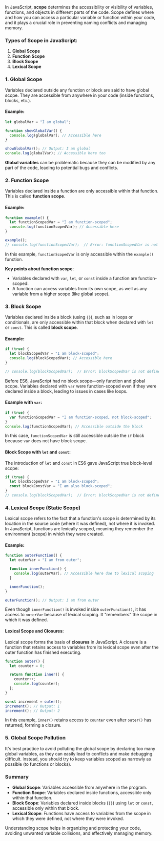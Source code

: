 In JavaScript, **scope** determines the accessibility or visibility of variables, functions, and objects in different parts of the code. Scope defines where and how you can access a particular variable or function within your code, and it plays a crucial role in preventing naming conflicts and managing memory.

### Types of Scope in JavaScript:

1. **Global Scope**
2. **Function Scope**
3. **Block Scope**
4. **Lexical Scope**

### 1. **Global Scope**

Variables declared outside any function or block are said to have global scope. They are accessible from anywhere in your code (inside functions, blocks, etc.).

#### Example:

```javascript
let globalVar = "I am global";

function showGlobalVar() {
  console.log(globalVar); // Accessible here
}

showGlobalVar(); // Output: I am global
console.log(globalVar); // Accessible here too
```

**Global variables** can be problematic because they can be modified by any part of the code, leading to potential bugs and conflicts.

### 2. **Function Scope**

Variables declared inside a function are only accessible within that function. This is called **function scope**.

#### Example:

```javascript
function example() {
  let functionScopedVar = "I am function-scoped";
  console.log(functionScopedVar); // Accessible here
}

example();
// console.log(functionScopedVar);  // Error: functionScopedVar is not defined
```

In this example, `functionScopedVar` is only accessible within the `example()` function.

**Key points about function scope**:

- Variables declared with `var`, `let`, or `const` inside a function are function-scoped.
- A function can access variables from its own scope, as well as any variable from a higher scope (like global scope).

### 3. **Block Scope**

Variables declared inside a block (using `{}`), such as in loops or conditionals, are only accessible within that block when declared with `let` or `const`. This is called **block scope**.

#### Example:

```javascript
if (true) {
  let blockScopedVar = "I am block-scoped";
  console.log(blockScopedVar); // Accessible here
}

// console.log(blockScopedVar);  // Error: blockScopedVar is not defined
```

Before ES6, JavaScript had no block scope—only function and global scope. Variables declared with `var` were function-scoped even if they were declared inside a block, leading to issues in cases like loops.

#### Example with `var`:

```javascript
if (true) {
  var functionScopedVar = "I am function-scoped, not block-scoped";
}
console.log(functionScopedVar); // Accessible outside the block
```

In this case, `functionScopedVar` is still accessible outside the `if` block because `var` does not have block scope.

#### Block Scope with `let` and `const`:

The introduction of `let` and `const` in ES6 gave JavaScript true block-level scope:

```javascript
if (true) {
  let blockScopedVar = "I am block-scoped";
  const blockConstVar = "I am also block-scoped";
}
// console.log(blockScopedVar);  // Error: blockScopedVar is not defined
```

### 4. **Lexical Scope (Static Scope)**

Lexical scope refers to the fact that a function's scope is determined by its location in the source code (where it was defined), not where it is invoked. In JavaScript, functions are lexically scoped, meaning they remember the environment (scope) in which they were created.

#### Example:

```javascript
function outerFunction() {
  let outerVar = "I am from outer";

  function innerFunction() {
    console.log(outerVar); // Accessible here due to lexical scoping
  }

  innerFunction();
}

outerFunction(); // Output: I am from outer
```

Even though `innerFunction()` is invoked inside `outerFunction()`, it has access to `outerVar` because of lexical scoping. It "remembers" the scope in which it was defined.

#### Lexical Scope and Closures:

Lexical scope forms the basis of **closures** in JavaScript. A closure is a function that retains access to variables from its lexical scope even after the outer function has finished executing.

```javascript
function outer() {
  let counter = 0;

  return function inner() {
    counter++;
    console.log(counter);
  };
}

const increment = outer();
increment(); // Output: 1
increment(); // Output: 2
```

In this example, `inner()` retains access to `counter` even after `outer()` has returned, forming a closure.

### 5. **Global Scope Pollution**

It's best practice to avoid polluting the global scope by declaring too many global variables, as they can easily lead to conflicts and make debugging difficult. Instead, you should try to keep variables scoped as narrowly as possible (to functions or blocks).

### Summary

- **Global Scope**: Variables accessible from anywhere in the program.
- **Function Scope**: Variables declared inside functions, accessible only within that function.
- **Block Scope**: Variables declared inside blocks (`{}`) using `let` or `const`, accessible only within that block.
- **Lexical Scope**: Functions have access to variables from the scope in which they were defined, not where they were invoked.

Understanding scope helps in organizing and protecting your code, avoiding unwanted variable collisions, and effectively managing memory.
